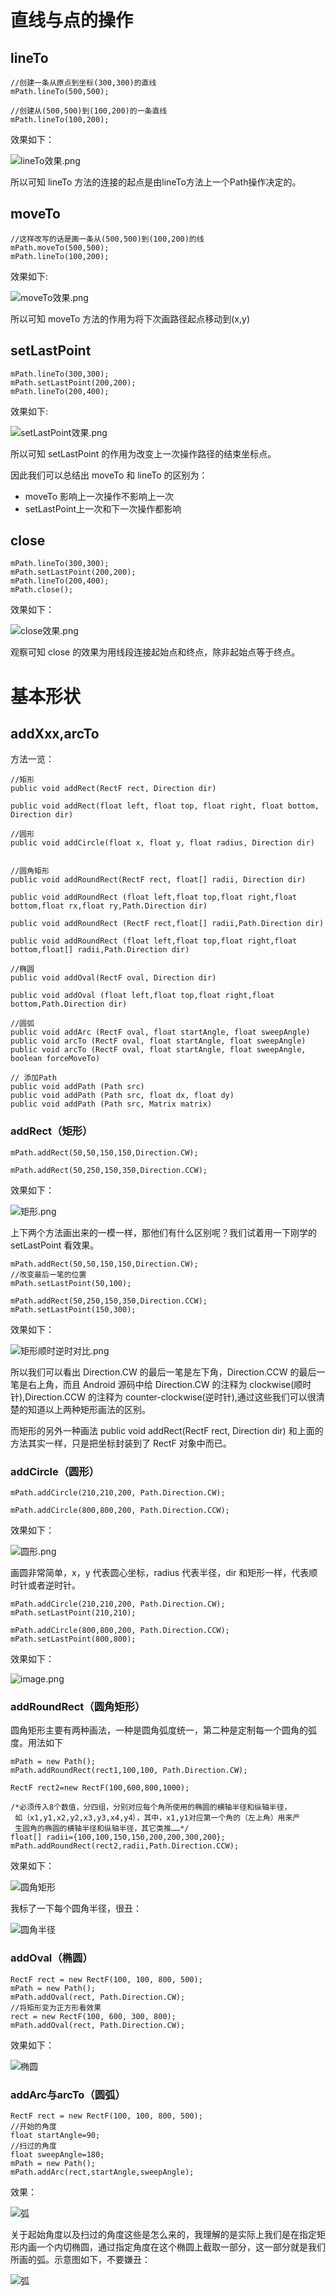 # 直线与点的操作
## lineTo
    //创建一条从原点到坐标(300,300)的直线
    mPath.lineTo(500,500);

    //创建从(500,500)到(100,200)的一条直线
    mPath.lineTo(100,200);
效果如下：

![lineTo效果.png](http://upload-images.jianshu.io/upload_images/3054656-9fa8ff91af3e6ca6.png?imageMogr2/auto-orient/strip%7CimageView2/2/w/1240)



所以可知 lineTo 方法的连接的起点是由lineTo方法上一个Path操作决定的。

## moveTo
    //这样改写的话是画一条从(500,500)到(100,200)的线
    mPath.moveTo(500,500);
    mPath.lineTo(100,200);

效果如下:

![moveTo效果.png](http://upload-images.jianshu.io/upload_images/3054656-2a235e192504b31f.png?imageMogr2/auto-orient/strip%7CimageView2/2/w/1240)

所以可知 moveTo 方法的作用为将下次画路径起点移动到(x,y)

## setLastPoint
    mPath.lineTo(300,300);
    mPath.setLastPoint(200,200);
    mPath.lineTo(200,400);
效果如下:

![setLastPoint效果.png](http://upload-images.jianshu.io/upload_images/3054656-0ac7b2790c36c336.png?imageMogr2/auto-orient/strip%7CimageView2/2/w/1240)

所以可知 setLastPoint 的作用为改变上一次操作路径的结束坐标点。

因此我们可以总结出 moveTo 和 lineTo 的区别为：
- moveTo 影响上一次操作不影响上一次
- setLastPoint上一次和下一次操作都影响

## close
    mPath.lineTo(300,300);
    mPath.setLastPoint(200,200);
    mPath.lineTo(200,400);
    mPath.close();

效果如下：

![close效果.png](http://upload-images.jianshu.io/upload_images/3054656-76e5e3e3aa79e2fb.png?imageMogr2/auto-orient/strip%7CimageView2/2/w/1240)

观察可知 close 的效果为用线段连接起始点和终点，除非起始点等于终点。

# 基本形状
## addXxx,arcTo

方法一览：

    //矩形
    public void addRect(RectF rect, Direction dir)

    public void addRect(float left, float top, float right, float bottom, Direction dir)

    //圆形
    public void addCircle(float x, float y, float radius, Direction dir)


    //圆角矩形
    public void addRoundRect(RectF rect, float[] radii, Direction dir)

    public void addRoundRect (float left,float top,float right,float bottom,float rx,float ry,Path.Direction dir)

    public void addRoundRect (RectF rect,float[] radii,Path.Direction dir)

    public void addRoundRect (float left,float top,float right,float bottom,float[] radii,Path.Direction dir)

    //椭圆
    public void addOval(RectF oval, Direction dir)

    public void addOval (float left,float top,float right,float bottom,Path.Direction dir)

    //圆弧
    public void addArc (RectF oval, float startAngle, float sweepAngle)
    public void arcTo (RectF oval, float startAngle, float sweepAngle)
    public void arcTo (RectF oval, float startAngle, float sweepAngle, boolean forceMoveTo)

    // 添加Path
    public void addPath (Path src)
    public void addPath (Path src, float dx, float dy)
    public void addPath (Path src, Matrix matrix)

### addRect（矩形）

    mPath.addRect(50,50,150,150,Direction.CW);

    mPath.addRect(50,250,150,350,Direction.CCW);

效果如下：

![矩形.png](http://upload-images.jianshu.io/upload_images/3054656-a63df17a624ec167.png?imageMogr2/auto-orient/strip%7CimageView2/2/w/1240)

上下两个方法画出来的一模一样，那他们有什么区别呢？我们试着用一下刚学的 setLastPoint 看效果。

    mPath.addRect(50,50,150,150,Direction.CW);
    //改变最后一笔的位置
    mPath.setLastPoint(50,100);

    mPath.addRect(50,250,150,350,Direction.CCW);
    mPath.setLastPoint(150,300);

效果如下：

![矩形顺时逆时对比.png](http://upload-images.jianshu.io/upload_images/3054656-0cde63a4201a51d7.png?imageMogr2/auto-orient/strip%7CimageView2/2/w/1240)

所以我们可以看出 Direction.CW 的最后一笔是左下角，Direction.CCW 的最后一笔是右上角，而且 Android 源码中给 Direction.CW 的注释为 clockwise(顺时针),Direction.CCW 的注释为 counter-clockwise(逆时针),通过这些我们可以很清楚的知道以上两种矩形画法的区别。

而矩形的另外一种画法 public void addRect(RectF rect, Direction dir) 和上面的方法其实一样，只是把坐标封装到了 RectF 对象中而已。

### addCircle（圆形）

    mPath.addCircle(210,210,200, Path.Direction.CW);

    mPath.addCircle(800,800,200, Path.Direction.CCW);

效果如下：


![圆形.png](http://upload-images.jianshu.io/upload_images/3054656-f25c8134566cb3d3.png?imageMogr2/auto-orient/strip%7CimageView2/2/w/1240)

画圆非常简单，x，y 代表圆心坐标，radius 代表半径，dir 和矩形一样，代表顺时针或者逆时针。

    mPath.addCircle(210,210,200, Path.Direction.CW);
    mPath.setLastPoint(210,210);

    mPath.addCircle(800,800,200, Path.Direction.CCW);
    mPath.setLastPoint(800,800);

效果如下：


![image.png](http://upload-images.jianshu.io/upload_images/3054656-b24fe1e1da6d757f.png?imageMogr2/auto-orient/strip%7CimageView2/2/w/1240)


### addRoundRect（圆角矩形）

圆角矩形主要有两种画法，一种是圆角弧度统一，第二种是定制每一个圆角的弧度。用法如下

    mPath = new Path();
    mPath.addRoundRect(rect1,100,100, Path.Direction.CW);

    RectF rect2=new RectF(100,600,800,1000);

    /*必须传入8个数值，分四组，分别对应每个角所使用的椭圆的横轴半径和纵轴半径，
     如｛x1,y1,x2,y2,x3,y3,x4,y4｝，其中，x1,y1对应第一个角的（左上角）用来产
     生圆角的椭圆的横轴半径和纵轴半径，其它类推……*/
    float[] radii={100,100,150,150,200,200,300,200};
    mPath.addRoundRect(rect2,radii,Path.Direction.CCW);

效果如下：

![圆角矩形](http://upload-images.jianshu.io/upload_images/3054656-7b6e69e14822fa9d.png?imageMogr2/auto-orient/strip%7CimageView2/2/w/1240)


我标了一下每个圆角半径，很丑：

![圆角半径](http://upload-images.jianshu.io/upload_images/3054656-571ad0c63463d64d.png?imageMogr2/auto-orient/strip%7CimageView2/2/w/1240)

### addOval（椭圆）

    RectF rect = new RectF(100, 100, 800, 500);
    mPath = new Path();
    mPath.addOval(rect, Path.Direction.CW);
    //将矩形变为正方形看效果
    rect = new RectF(100, 600, 300, 800);
    mPath.addOval(rect, Path.Direction.CW);

效果如下：


![椭圆](http://upload-images.jianshu.io/upload_images/3054656-8305a07ea17626a6.png?imageMogr2/auto-orient/strip%7CimageView2/2/w/1240)


### addArc与arcTo（圆弧）

    RectF rect = new RectF(100, 100, 800, 500);
    //开始的角度
    float startAngle=90;
    //扫过的角度
    float sweepAngle=180;
    mPath = new Path();
    mPath.addArc(rect,startAngle,sweepAngle);

效果：

![弧](http://upload-images.jianshu.io/upload_images/3054656-014416205f8d730e.png?imageMogr2/auto-orient/strip%7CimageView2/2/w/1240)

关于起始角度以及扫过的角度这些是怎么来的，我理解的是实际上我们是在指定矩形内画一个内切椭圆，通过指定角度在这个椭圆上截取一部分，这一部分就是我们所画的弧。示意图如下，不要嫌丑：

![弧](http://upload-images.jianshu.io/upload_images/3054656-2f1bf4d694f95e7e.png?imageMogr2/auto-orient/strip%7CimageView2/2/w/1240)
